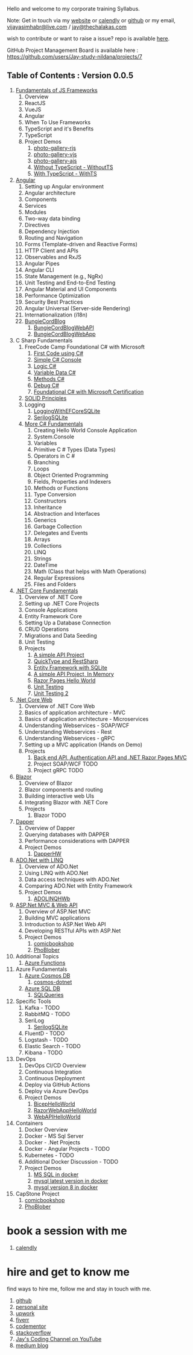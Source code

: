 Hello and welcome to my corporate training Syllabus. 

Note: Get in touch via my [website](https://stories.thechalakas.com/) or [calendly](https://calendly.com/jaycodingtutor/30min) or [github](https://github.com/Jay-study-nildana) or my email, vijayasimhabr@live.com / jay@thechalakas.com

wish to contribute or want to raise a issue? repo is available [here](https://github.com/Jay-study-nildana/Azure-CSharp-Corp-Trainer-Syllabus).

GitHub Project Management Board is available here : https://github.com/users/Jay-study-nildana/projects/7

## Table of Contents : Version 0.0.5

1. [Fundamentals of JS Frameworks](https://github.com/Jay-study-nildana/Azure-CSharp-Corp-Trainer-Syllabus/blob/main/FOJSF/readme.md)
    1. Overview
    1. ReactJS        
    1. VueJS        
    1. Angular
    1. When To Use Frameworks
    1. TypeScript and it's Benefits
    1. TypeScript
    1. Project Demos
        1. [photo-gallery-rjs](https://github.com/Jay-study-nildana/Azure-CSharp-Corp-Trainer-Syllabus/tree/main/FOJSF/photo-gallery-rjs)
        1. [photo-gallery-vjs](https://github.com/Jay-study-nildana/Azure-CSharp-Corp-Trainer-Syllabus/tree/main/FOJSF/photo-gallery-vjs)
        1. [photo-gallery-ajs](https://github.com/Jay-study-nildana/Azure-CSharp-Corp-Trainer-Syllabus/tree/main/FOJSF/photo-gallery-ajs)
        1. [Without TypeScript - WithoutTS](https://github.com/Jay-study-nildana/Azure-CSharp-Corp-Trainer-Syllabus/tree/main/FOJSF/TypeScriptDemo/WithoutTS)
        1. [With TypeScript - WithTS](https://github.com/Jay-study-nildana/Azure-CSharp-Corp-Trainer-Syllabus/tree/main/FOJSF/TypeScriptDemo/WithTS)
1. [Angular](https://github.com/Jay-study-nildana/Azure-CSharp-Corp-Trainer-Syllabus/blob/main/Angular/readme.md)
    1. Setting up Angular environment
    2. Angular architecture
    3. Components
    4. Services
    5. Modules
    6. Two-way data binding
    7. Directives
    8. Dependency Injection
    9. Routing and Navigation
    10. Forms (Template-driven and Reactive Forms)
    11. HTTP Client and APIs
    12. Observables and RxJS
    13. Angular Pipes
    14. Angular CLI
    15. State Management (e.g., NgRx)
    16. Unit Testing and End-to-End Testing
    17. Angular Material and UI Components
    18. Performance Optimization
    19. Security Best Practices
    20. Angular Universal (Server-side Rendering)
    21. Internationalization (i18n)
    22. [BungieCordBlog](https://github.com/Jay-study-nildana/BungieCordBlog)
        1. [BungieCordBlogWebAPI](https://github.com/Jay-study-nildana/BungieCordBlog/tree/main/BungieCordBlogWebAPI)
        1. [BungieCordBlogWebApp](https://github.com/Jay-study-nildana/BungieCordBlog/tree/main/BungieCordBlogWebApp)
1. C Sharp Fundamentals
    1. FreeCode Camp Foundational C# with Microsoft
        1. [First Code using C#](https://github.com/Jay-study-nildana/CSharpForStudents/tree/main/FreeCodeCampCSharp#chapters-and-code---section-one---first-code-using-c)
        1. [Simple C# Console](https://github.com/Jay-study-nildana/CSharpForStudents/tree/main/FreeCodeCampCSharp#chapters-and-code---section-two---simple-c-console)
        1. [Logic C#](https://github.com/Jay-study-nildana/CSharpForStudents/tree/main/FreeCodeCampCSharp#chapters-and-code---section-three---logic-c)
        1. [Variable Data C#](https://github.com/Jay-study-nildana/CSharpForStudents/tree/main/FreeCodeCampCSharp#chapters-and-code---section-four---variable-data-c)
        1. [Methods C#](https://github.com/Jay-study-nildana/CSharpForStudents/tree/main/FreeCodeCampCSharp#chapters-and-code---section-five---methods-c)
        1. [Debug C#](https://github.com/Jay-study-nildana/CSharpForStudents/tree/main/FreeCodeCampCSharp#chapters-and-code---section-six---debug-c)
        1. [Foundational C# with Microsoft Certification](https://github.com/Jay-study-nildana/CSharpForStudents/tree/main/FreeCodeCampCSharp#foundational-c-with-microsoft-certification)
    1. [SOLID Principles](https://github.com/Jay-study-nildana/CSharpForStudents/tree/main/SOLIDPrinciples/SOLID-principles-harrymt-modified)
    1. Logging
        1. [LoggingWithEFCoreSQLite](https://github.com/Jay-study-nildana/CSharpForStudents/tree/main/CS2025/LoggingWithEFCoreSQLite)
        1. [SerilogSQLite](https://github.com/Jay-study-nildana/CSharpForStudents/tree/main/CS2025/SerilogSQLite)
    1. [More C# Fundamentals](https://github.com/Jay-study-nildana/CSharpForStudents/tree/main/CS2024/B)
        1. Creating Hello World Console Application
        1. System.Console
        1. Variables
        1. Primitive C # Types (Data Types) 
        1. Operators in C #
        1. Branching
        1. Loops
        1. Object Oriented Programming
        1. Fields, Properties and Indexers 
        1. Methods or Functions 
        1. Type Conversion
        1. Constructors
        1. Inheritance
        1. Abstraction and Interfaces 
        1. Generics
        1. Garbage Collection 
        1. Delegates and Events 
        1. Arrays
        1. Collections
        1. LINQ
        1. Strings
        1. DateTime
        1. Math (Class that helps with Math Operations) 
        1. Regular Expressions 
        1. Files and Folders 
1. [.NET Core Fundamentals](https://github.com/Jay-study-nildana/Azure-CSharp-Corp-Trainer-Syllabus/blob/main/DotNetFundamentals/readme.md)
    1. Overview of .NET Core
    1. Setting up .NET Core Projects
    1. Console Applications
    1. Entity Framework Core
    1. Setting Up a Database Connection
    1. CRUD Operations
    1. Migrations and Data Seeding
    1. Unit Testing
    1. Projects
        1. [A simple API Project](https://github.com/Jay-study-nildana/CSharpForStudents/blob/main/CS2024/MS/APIProjectFeb202024)
        1. [QuickType and RestSharp](https://github.com/Jay-study-nildana/CSharpForStudents/blob/main/CS2024/MS/Consuming3rdPartyAPI)
        1. [Entity Framework with SQLite](https://github.com/Jay-study-nildana/CSharpForStudents/blob/main/CS2024/MS/EntityFrameWorkDemo)
        1. [A simple API Project, In Memory](https://github.com/Jay-study-nildana/CSharpForStudents/blob/main/CS2024/MS/WebAPIProjectInMemory)
        1. [Razor Pages Hello World](https://github.com/Jay-study-nildana/CSharpForStudents/blob/main/CS2024/MS/RazorPagesHelloWorld)
        1. [Unit Testing](https://github.com/Jay-study-nildana/CSharpForStudents/tree/main/CS2024/TD/TestingHelloWorld)
        1. [Unit Testing 2](https://github.com/Jay-study-nildana/CSharpForStudents/tree/main/CS2024/TD/DebuggingHelloWorld)
1. [.Net Core Web](https://github.com/Jay-study-nildana/Azure-CSharp-Corp-Trainer-Syllabus/blob/main/DotNetCoreWeb/readme.md) 
    1. Overview of .NET Core Web
    1. Basics of application architecture - MVC
    1. Basics of application architecture - Microservices
    1. Understanding Webservices - SOAP/WCF
    1. Understanding Webservices - Rest
    1. Understanding Webservices - gRPC
    1. Setting up a MVC application (Hands on Demo)
    1. Projects
        1. [Back end API, Authentication API and .NET Razor Pages MVC](https://github.com/Jay-study-nildana/CSharpForStudents/blob/main/CS2024/MS/Mango-TillSection5)
        1. Project SOAP/WCF TODO 
        1. Project gRPC TODO
1. [Blazor](https://github.com/Jay-study-nildana/Azure-CSharp-Corp-Trainer-Syllabus/blob/main/Blazor/readme.md)
    1. Overview of Blazor
    1. Blazor components and routing
    1. Building interactive web UIs
    1. Integrating Blazor with .NET Core
    1. Projects
        1. Blazor TODO
1. [Dapper](https://github.com/Jay-study-nildana/Azure-CSharp-Corp-Trainer-Syllabus/blob/main/Dapper/readme.md)
    1. Overview of Dapper
    1. Querying databases with DAPPER
    1. Performance considerations with DAPPER
    1. Project Demos
        1. [DapperHW](https://github.com/Jay-study-nildana/Azure-CSharp-Corp-Trainer-Syllabus/tree/main/Dapper/DapperHW)
1. [ADO.Net with LINQ](https://github.com/Jay-study-nildana/Azure-CSharp-Corp-Trainer-Syllabus/blob/main/ADONET/readme.md)
    1. Overview of ADO.Net
    1. Using LINQ with ADO.Net
    1. Data access techniques with ADO.Net
    1. Comparing ADO.Net with Entity Framework
    1. Project Demos
        1. [ADOLINQHWb](https://github.com/Jay-study-nildana/Azure-CSharp-Corp-Trainer-Syllabus/tree/main/ADONET/ADOLINQHWb)
1. [ASP.Net MVC & Web API](https://github.com/Jay-study-nildana/Azure-CSharp-Corp-Trainer-Syllabus/blob/main/MVCWEBAPI/readme.md)
    1. Overview of ASP.Net MVC
    1. Building MVC applications
    1. Introduction to ASP.Net Web API
    1. Developing RESTful APIs with ASP.Net
    1. Project Demos
        1. [comicbookshop](https://github.com/Jay-study-nildana/comicbookshop)
        1. [PhoBlober](https://github.com/Jay-study-nildana/PhoBlober)
1. Additional Topics
    1. [Azure Functions](https://github.com/Jay-study-nildana/CSharpForStudents/tree/main/CS2025/AzFunctionHWJan282025)
1. Azure Fundamentals
    1. [Azure Cosmos DB](https://github.com/Jay-study-nildana/Azure-CSharp-Corp-Trainer-Syllabus/tree/main/Azure/CosmosDB)
        1. [cosmos-dotnet](https://github.com/Jay-study-nildana/Azure-CSharp-Corp-Trainer-Syllabus/tree/main/Azure/CosmosDB/cosmos-dotnet)
    1. [Azure SQL DB](https://github.com/Jay-study-nildana/Azure-CSharp-Corp-Trainer-Syllabus/tree/main/Azure/SQLDB)
        1. [SQLQueries](https://github.com/Jay-study-nildana/Azure-CSharp-Corp-Trainer-Syllabus/tree/main/Azure/SQLDB/SQLQueries)
1. Specific Tools
    1. Kafka - TODO
    1. RabbitMQ - TODO
    1. SeriLog
        1. [SerilogSQLite](https://github.com/Jay-study-nildana/CSharpForStudents/tree/main/CS2025/SerilogSQLite)
    1. FluentD - TODO
    1. Logstash - TODO
    1. Elastic Search - TODO
    1. Kibana - TODO 
1. DevOps
    1. DevOps CI/CD Overview
    1. Continuous Integration
    1. Continuous Deployment
    1. Deploy via GitHub Actions
    1. Deploy via Azure DevOps
    1. Project Demos
        1. [BicepHelloWorld](https://github.com/Jay-study-nildana/AzureDevOpsForStudents/tree/main/BicepHelloWorld)
        1. [RazorWebAppHelloWorld](https://github.com/Jay-study-nildana/AzureDevOpsForStudents/tree/main/RazorWebAppHelloWorld)
        1. [WebAPIHelloWorld](https://github.com/Jay-study-nildana/AzureDevOpsForStudents/tree/main/WebAPIHelloWorld)
1. Containers
    1. Docker Overview
    1. Docker - MS Sql Server
    1. Docker - .Net Projects
    1. Docker - Angular Projects - TODO
    1. Kubernetes - TODO
    1. Additional Docker Discussion - TODO
    1. Project Demos
        1. [MS SQL in docker](https://github.com/Jay-study-nildana/DockerForStudents/blob/main/MSSQLDocker)
        1. [mysql latest version in docker](https://github.com/Jay-study-nildana/DockerForStudents/blob/main/MySQLDocker)
        1. [mysql version 8 in docker](https://github.com/Jay-study-nildana/DockerForStudents/blob/main/MySQLDockerV8)
1. CapStone Project
    1. [comicbookshop](https://github.com/Jay-study-nildana/comicbookshop)
    1. [PhoBlober](https://github.com/Jay-study-nildana/PhoBlober)

# book a session with me

1. [calendly](https://calendly.com/jaycodingtutor/30min)

# hire and get to know me

find ways to hire me, follow me and stay in touch with me.

1. [github](https://github.com/Jay-study-nildana)
1. [personal site](https://thechalakas.com)
1. [upwork](https://www.upwork.com/fl/vijayasimhabr)
1. [fiverr](https://www.fiverr.com/jay_codeguy)
1. [codementor](https://www.codementor.io/@vijayasimhabr)
1. [stackoverflow](https://stackoverflow.com/users/5338888/jay)
1. [Jay's Coding Channel on YouTube](https://www.youtube.com/channel/UCJJVulg4J7POMdX0veuacXw/)
1. [medium blog](https://medium.com/@vijayasimhabr)